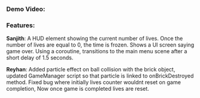 ### Demo Video:

### Features:

**Sanjith**: A HUD element showing the current number of lives. Once the number of lives are equal to 0, the time is frozen. Shows a UI screen saying game over. Using a coroutine, transitions to the main menu scene after a short delay of 1.5 seconds.  

**Reyhan**: Added particle effect on ball collision with the brick object, updated GameManager script so that particle is linked to onBrickDestroyed method. Fixed bug where initially lives counter wouldnt reset on game completion, Now once game is completed lives are reset.
